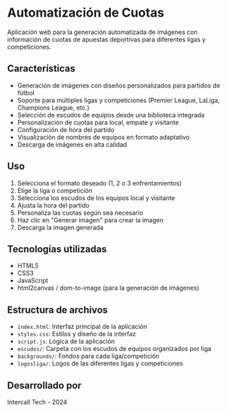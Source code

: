 # Automatización de Cuotas

Aplicación web para la generación automatizada de imágenes con información de cuotas de apuestas deportivas para diferentes ligas y competiciones.

## Características

- Generación de imágenes con diseños personalizados para partidos de fútbol
- Soporte para múltiples ligas y competiciones (Premier League, LaLiga, Champions League, etc.)
- Selección de escudos de equipos desde una biblioteca integrada
- Personalización de cuotas para local, empate y visitante
- Configuración de hora del partido
- Visualización de nombres de equipos en formato adaptativo
- Descarga de imágenes en alta calidad

## Uso

1. Selecciona el formato deseado (1, 2 o 3 enfrentamientos)
2. Elige la liga o competición
3. Selecciona los escudos de los equipos local y visitante
4. Ajusta la hora del partido
5. Personaliza las cuotas según sea necesario
6. Haz clic en "Generar imagen" para crear la imagen
7. Descarga la imagen generada

## Tecnologías utilizadas

- HTML5
- CSS3
- JavaScript
- html2canvas / dom-to-image (para la generación de imágenes)

## Estructura de archivos

- `index.html`: Interfaz principal de la aplicación
- `styles.css`: Estilos y diseño de la interfaz
- `script.js`: Lógica de la aplicación
- `escudos/`: Carpeta con los escudos de equipos organizados por liga
- `backgrounds/`: Fondos para cada liga/competición
- `logosliga/`: Logos de las diferentes ligas y competiciones

## Desarrollado por

Intercall Tech - 2024 